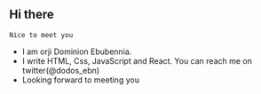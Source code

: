 ## Hi there 
    Nice to meet you
- I am orji Dominion Ebubennia.
- I write HTML, Css, JavaScript and React.
 You can reach me on twitter(@dodos_ebn)
-   Looking forward to meeting you


<!---
dodosebn/dodosebn is a ✨ special ✨ repository because its `README.md` (this file) appears on your GitHub profile.
You can click the Preview link to take a look at your changes.
--->
